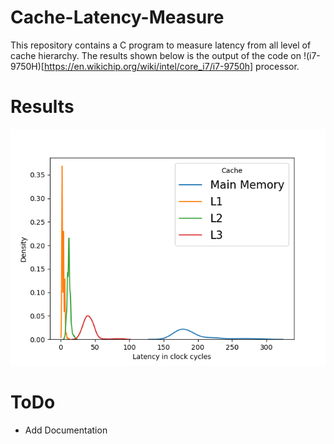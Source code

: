 # Cache-Latency-Measure
This repository contains a C program to measure latency from all level of cache hierarchy. The results shown below is the output of the code on !(i7-9750H)[https://en.wikichip.org/wiki/intel/core_i7/i7-9750h] processor.

# Results
![results](results.png)

# ToDo
- Add Documentation
